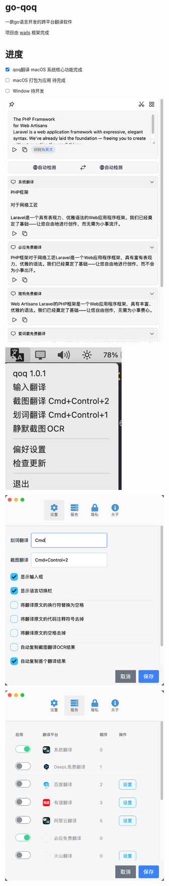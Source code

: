 # go-qoq



一款go语言开发的跨平台翻译软件

项目由 [wails](https://github.com/wailsapp/wails) 框架完成



# 进度

- [x] qoq翻译 macOS 系统核心功能完成
- [ ] macOS 打包为应用 待完成
- [ ] Window 待开发




![3000b7271008d1da9d4a5a7f7bb4fa96](images/README/3000b7271008d1da9d4a5a7f7bb4fa96.png)

![image-20230615073735769](images/README/image-20230615073735769.png)

![image-20230615073745680](images/README/image-20230615073745680.png)



![image-20230615073755854](images/README/image-20230615073755854.png)
